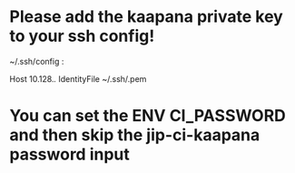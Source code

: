 # Please add the kaapana private key to your ssh config!

~/.ssh/config :

Host 10.128.*.*
IdentityFile ~/.ssh/<kaapana-key-name>.pem

# You can set the ENV **CI_PASSWORD** and then skip the **jip-ci-kaapana** password input
